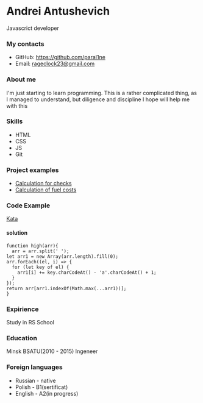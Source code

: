 # Andrei Antushevich 
Javascrict developer

### My contacts
* GitHub: https://github.com/paral1ne
* Email: rageclock23@gmail.com

### About me
I'm just starting to learn programming. This is a rather complicated thing, as I managed to understand, but diligence and discipline I hope will help me with this

### Skills
* HTML
* CSS
* JS
* Git

### Project examples
* [Calculation for checks](https://github.com/paral1ne/PartyCalc)
* [Calculation of fuel costs](https://github.com/paral1ne/carCalc)

### Code Example
[Kata](https://www.codewars.com/kata/57eb8fcdf670e99d9b000272)

#### solution
```
function high(arr){
  arr = arr.split(' ');
let arr1 = new Array(arr.length).fill(0);
arr.forEach((el, i) => {
  for (let key of el) {
    arr1[i] += key.charCodeAt() - 'a'.charCodeAt() + 1;
  }
});
return arr[arr1.indexOf(Math.max(...arr1))];
}
```

### Expirience
Study in RS School

### Education
Minsk BSATU(2010 - 2015) Ingeneer

### Foreign languages
* Russian - native
* Polish - B1(sertificat)
* English - A2(in progress)

